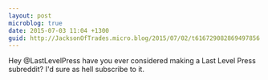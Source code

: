 ```yaml
---
layout: post
microblog: true
date: 2015-07-03 11:04 +1300
guid: http://JacksonOfTrades.micro.blog/2015/07/02/t616729082869497856.html
---
```

Hey @LastLevelPress have you ever considered making a Last Level Press subreddit? I'd sure as hell subscribe to it.

